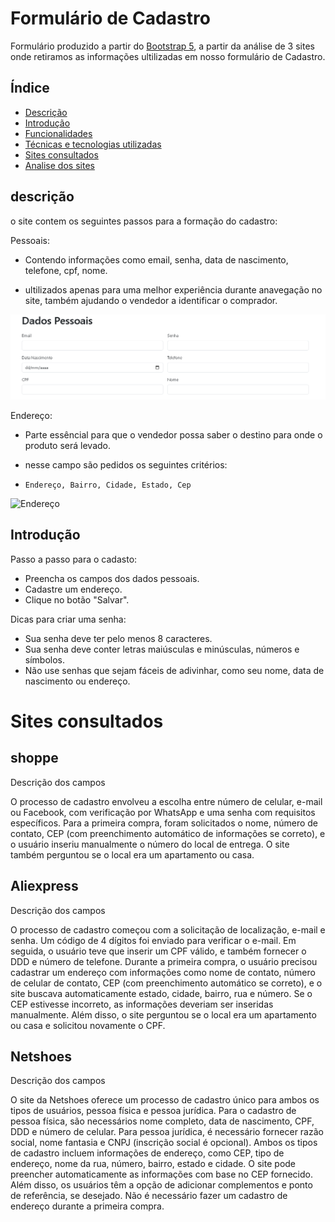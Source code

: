# Formulário de Cadastro 

Formulário produzido a partir do [Bootstrap 5](https://getbootstrap.com/), a partir da análise de 3 sites onde retiramos as informações ultilizadas em nosso formulário de Cadastro.

## Índice 
* [Descrição](#descrição)
* [Introdução](#introdução)
* [Funcionalidades](#funcionalidades)
* [Técnicas e tecnologias utilizadas](#técnicas-e-tecnologias-utilizadas)
* [Sites consultados](#Sites-consultados)
* [Analise dos sites](#analise-dos-sites)

## descrição

o site contem os seguintes passos para a formação do cadastro:

Pessoais:

* Contendo informações como email, senha, data de nascimento, telefone, cpf, nome.

* ultilizados apenas para uma melhor experiência durante anavegação no site, também ajudando
o vendedor a identificar o comprador.

![Pessoais](img/pessoais.PNG)

Endereço:

* Parte essêncial para que o vendedor possa saber o destino para onde o produto será levado.

* nesse campo são pedidos os seguintes critérios: 

* `` Endereço, Bairro, Cidade, Estado, Cep ``

![Endereço](img/Endere%C3%A7o.PNG)

## Introdução 
Passo a passo para o cadasto:

- Preencha os campos dos dados pessoais.
- Cadastre um endereço.
- Clique no botão "Salvar".

Dicas para criar uma senha:
- Sua senha deve ter pelo menos 8 caracteres.
- Sua senha deve conter letras maiúsculas e minúsculas, números e símbolos.
- Não use senhas que sejam fáceis de adivinhar, como seu nome, data de nascimento ou endereço.


# Sites consultados

## shoppe ##

Descrição dos campos

O processo de cadastro envolveu a escolha entre número de celular, e-mail ou Facebook, com verificação por WhatsApp e uma senha com requisitos específicos. Para a primeira compra, foram solicitados o nome, número de contato, CEP (com preenchimento automático de informações se correto), e o usuário inseriu manualmente o número do local de entrega. O site também perguntou se o local era um apartamento ou casa.

## Aliexpress ##

Descrição dos campos

O processo de cadastro começou com a solicitação de localização, e-mail e senha. Um código de 4 dígitos foi enviado para verificar o e-mail. Em seguida, o usuário teve que inserir um CPF válido, e também fornecer o DDD e número de telefone. Durante a primeira compra, o usuário precisou cadastrar um endereço com informações como nome de contato, número de celular de contato, CEP (com preenchimento automático se correto), e o site buscava automaticamente estado, cidade, bairro, rua e número. Se o CEP estivesse incorreto, as informações deveriam ser inseridas manualmente. Além disso, o site perguntou se o local era um apartamento ou casa e solicitou novamente o CPF. 

## Netshoes ##

Descrição dos campos

O site da Netshoes oferece um processo de cadastro único para ambos os tipos de usuários, pessoa física e pessoa jurídica. Para o cadastro de pessoa física, são necessários nome completo, data de nascimento, CPF, DDD e número de celular. Para pessoa jurídica, é necessário fornecer razão social, nome fantasia e CNPJ (inscrição social é opcional). Ambos os tipos de cadastro incluem informações de endereço, como CEP, tipo de endereço, nome da rua, número, bairro, estado e cidade. O site pode preencher automaticamente as informações com base no CEP fornecido. Além disso, os usuários têm a opção de adicionar complementos e ponto de referência, se desejado. Não é necessário fazer um cadastro de endereço durante a primeira compra.


